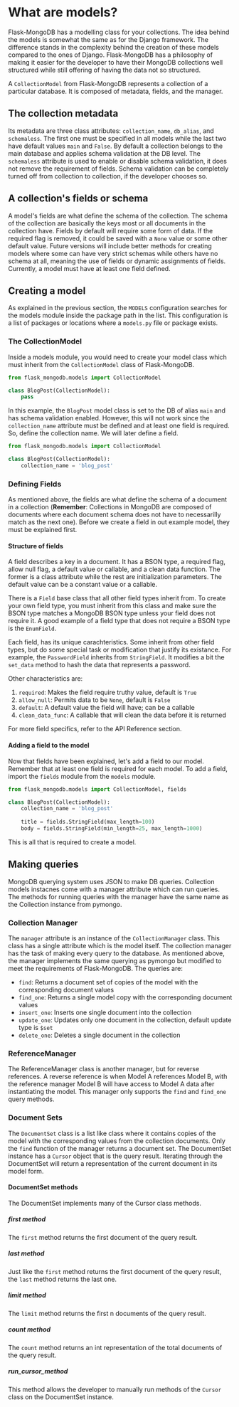 # What are models?

Flask-MongoDB has a modelling class for your collections. The idea behind the models is somewhat the same as for the Django framework. The difference stands in the complexity behind the creation of these models compared to the ones of Django. Flask-MongoDB has a philosophy of making it easier for the developer to have their MongoDB collections well structured while still offering of having the data not so structured. 

A `CollectionModel` from Flask-MongoDB represents a collection of a particular database. It is composed of metadata, fields, and the manager. 

## The collection metadata

Its metadata are three class attributes: `collection_name`, `db_alias`, and `schemaless`. The first one must be specified in all models while the last two have default values `main` and `False`. By default a collection belongs to the main database and applies schema validation at the DB level. The `schemaless` attribute is used to enable or disable schema validation, it does not remove the requirement of fields. Schema validation can be completely turned off from collection to collection, if the developer chooses so. 

## A collection's fields or schema

A model's fields are what define the schema of the collection. The schema of the collection are basically the keys most or all documents in the collection have. Fields by default will require some form of data. If the required flag is removed, it could be saved with a `None` value or some other default value. Future versions will include better methods for creating models where some can have very strict schemas while others have no schema at all, meaning the use of fields or dynamic assignments of fields. Currently, a model must have at least one field defined. 

## Creating a model

As explained in the previous section, the `MODELS` configuration searches for the models module inside the package path in the list. This configuration is a list of packages or locations where a `models.py` file or package exists.

### The CollectionModel

Inside a models module, you would need to create your model class which must inherit from the `CollectionModel` class of Flask-MongoDB.
```python
from flask_mongodb.models import CollectionModel

class BlogPost(CollectionModel):
    pass
```
In this example, the `BlogPost` model class is set to the DB of alias `main` and has schema validation enabled. However, this will not work since the `collection_name` attribute must be defined and at least one field is required. So, define the collection name. We will later define a field.
```python
from flask_mongodb.models import CollectionModel

class BlogPost(CollectionModel):
    collection_name = 'blog_post'
```

### Defining Fields

As mentioned above, the fields are what define the schema of a document in a collection (**Remember**: Collections in MongoDB are composed of documents where each document schema does not have to necessarilly match as the next one). Before we create a field in out example model, they must be explained first.

#### Structure of fields

A field describes a key in a document. It has a BSON type, a required flag, allow null flag, a default value or callable, and a clean data function. The former is a class attribute while the rest are initialization parameters. The default value can be a constant value or a callable. 

There is a `Field` base class that all other field types inherit from. To create your own field type, you must inherit from this class and make sure the BSON type matches a MongoDB BSON type unless your field does not require it. A good example of a field type that does not require a BSON type is the `EnumField`. 

Each field, has its unique carachteristics. Some inherit from other field types, but do some special task or modification that justify its existance. For example, the `PasswordField` inherits from `StringField`. It modifies a bit the `set_data` method to hash the data that represents a password. 

Other characteristics are:

1. `required`: Makes the field require truthy value, default is `True`
2. `allow_null`: Permits data to be `None`, default is `False`
3. `default`: A default value the field will have; can be a callable
4. `clean_data_func`: A callable that will clean the data before it is returned

For more field specifics, refer to the API Reference section.

#### Adding a field to the model

Now that fields have been explained, let's add a field to our model. Remember that at least one field is required for each model. To add a field, import the `fields` module from the `models` module.
```python
from flask_mongodb.models import CollectionModel, fields

class BlogPost(CollectionModel):
    collection_name = 'blog_post'
    
    title = fields.StringField(max_length=100)
    body = fields.StringField(min_length=25, max_length=1000)
```

This is all that is required to create a model.

## Making queries

MongoDB querying system uses JSON to make DB queries. Collection models instacnes come with a manager attribute which can run queries. The methods for running queries with the manager have the same name as the Collection instance from pymongo.

### Collection Manager

The `manager` attribute is an instance of the `CollectionManager` class. This class has a single attribute which is the model itself. The collection manager has the task of making every query to the database. As mentioned above, the manager implements the same querying as pymongo but modified to meet the requirements of Flask-MongoDB. The queries are:

- `find`: Returns a document set of copies of the model with the corresponding document values
- `find_one`: Returns a single model copy with the corresponding document values
- `insert_one`: Inserts one single document into the collection
- `update_one`: Updates only one document in the collection, default update type is `$set`
- `delete_one`: Deletes a single document in the collection

### ReferenceManager

The ReferenceManager class is another manager, but for reverse references. A reverse reference is when Model A references Model B, with the reference manager Model B will have access to Model A data after instantiating the model. This manager only supports the `find` and `find_one` query methods.

### Document Sets

The `DocumentSet` class is a list like class where it contains copies of the model with the corresponding values from the collection documents. Only the `find` function of the manager returns a document set. The DocumentSet instance has a `Cursor` object that is the query result. Iterating through the DocumentSet will return a representation of the current document in its model form.

#### DocumentSet methods

The DocumentSet implements many of the Cursor class methods. 

##### first method

The `first` method returns the first document of the query result.

##### last method

Just like the `first` method returns the first document of the query result, the `last` method returns the last one.

##### limit method

The `limit` method returns the first n documents of the query result.

##### count method

The `count` method returns an int representation of the total documents of the query result.


##### run_cursor_method

This method allows the developer to manually run methods of the `Cursor` class on the DocumentSet instance.
